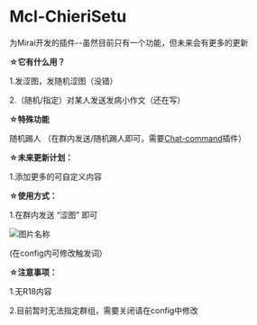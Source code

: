 # Mcl-ChieriSetu
为Mirai开发的插件--虽然目前只有一个功能，但未来会有更多的更新    
  
    
      
**☆它有什么用？**
  
1.发涩图，发随机涩图（没错）  
  
2.（随机/指定）对某人发送发病小作文（还在写）  
  
**☆特殊功能**

随机踢人 （在群内发送/随机踢人即可，需要[Chat-command](https://github.com/project-mirai/chat-command)插件）  

**☆未来更新计划：**  
  
1.添加更多的可自定义内容    
  
**☆使用方式：**  
  
1.在群内发送  “涩图” 即可  

![图片名称](http://f0.0sm.com/node0/2022/07/862CCE6022CB501B-103580520f1c0529.png)  
  
(在config内可修改触发词）  
  
**☆注意事项：**  
  
1.无R18内容  
  
2.目前暂时无法指定群组，需要关闭请在config中修改    
